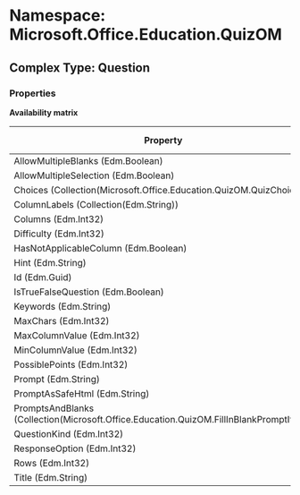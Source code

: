 # Namespace: Microsoft.Office.Education.QuizOM

## Complex Type: Question

### Properties

**Availability matrix**

Property | SPO | SP 2019 | SP 2016 | SP 2013
----------|:---:|:-------:|:-------:|:-------
AllowMultipleBlanks (Edm.Boolean) | ❌ | ❌ | ❌ | ✅
AllowMultipleSelection (Edm.Boolean) | ❌ | ❌ | ❌ | ✅
Choices (Collection(Microsoft.Office.Education.QuizOM.QuizChoice)) | ❌ | ❌ | ❌ | ✅
ColumnLabels (Collection(Edm.String)) | ❌ | ❌ | ❌ | ✅
Columns (Edm.Int32) | ❌ | ❌ | ❌ | ✅
Difficulty (Edm.Int32) | ❌ | ❌ | ❌ | ✅
HasNotApplicableColumn (Edm.Boolean) | ❌ | ❌ | ❌ | ✅
Hint (Edm.String) | ❌ | ❌ | ❌ | ✅
Id (Edm.Guid) | ❌ | ❌ | ❌ | ✅
IsTrueFalseQuestion (Edm.Boolean) | ❌ | ❌ | ❌ | ✅
Keywords (Edm.String) | ❌ | ❌ | ❌ | ✅
MaxChars (Edm.Int32) | ❌ | ❌ | ❌ | ✅
MaxColumnValue (Edm.Int32) | ❌ | ❌ | ❌ | ✅
MinColumnValue (Edm.Int32) | ❌ | ❌ | ❌ | ✅
PossiblePoints (Edm.Int32) | ❌ | ❌ | ❌ | ✅
Prompt (Edm.String) | ❌ | ❌ | ❌ | ✅
PromptAsSafeHtml (Edm.String) | ❌ | ❌ | ❌ | ✅
PromptsAndBlanks (Collection(Microsoft.Office.Education.QuizOM.FillInBlankPromptItem)) | ❌ | ❌ | ❌ | ✅
QuestionKind (Edm.Int32) | ❌ | ❌ | ❌ | ✅
ResponseOption (Edm.Int32) | ❌ | ❌ | ❌ | ✅
Rows (Edm.Int32) | ❌ | ❌ | ❌ | ✅
Title (Edm.String) | ❌ | ❌ | ❌ | ✅